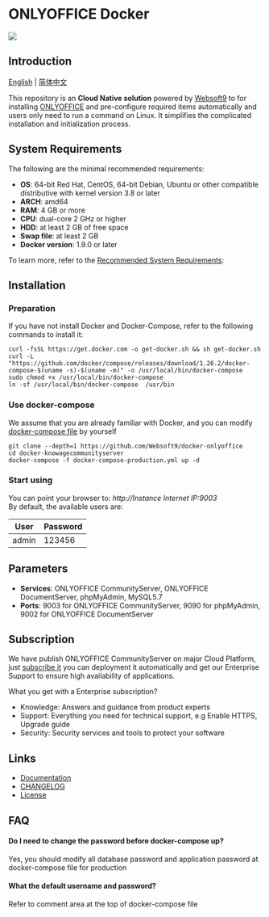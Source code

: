 # ONLYOFFICE Docker

![](https://libs.websoft9.com/common/websott9-cloud-installer.png) 

## Introduction

[English](/README.md) | [简体中文](/README-zh.md)  

This repository is an **Cloud Native solution** powered by [Websoft9](https://www.websoft9.com) to for installing [ONLYOFFICE](https://github.com/ONLYOFFICE/Docker-CommunityServer) and pre-configure required items automatically and users only need to run a command on Linux. It simplifies the complicated installation and initialization process.  

## System Requirements

The following are the minimal recommended requirements:

* **OS**: 64-bit Red Hat, CentOS, 64-bit Debian, Ubuntu or other compatible distributive with kernel version 3.8 or later
* **ARCH**: amd64
* **RAM**: 4 GB or more
* **CPU**: dual-core 2 GHz or higher
* **HDD**: at least 2 GB of free space
* **Swap file**: at least 2 GB
* **Docker version**: 1.9.0 or later

To learn more, refer to the [Recommended System Requirements](https://github.com/ONLYOFFICE/Docker-CommunityServer#recommended-system-requirements): 

## Installation

### Preparation

If you have not install Docker and Docker-Compose, refer to the following commands to install it:

```
curl -fsSL https://get.docker.com -o get-docker.sh && sh get-docker.sh
curl -L "https://github.com/docker/compose/releases/download/1.26.2/docker-compose-$(uname -s)-$(uname -m)" -o /usr/local/bin/docker-compose
sudo chmod +x /usr/local/bin/docker-compose
ln -sf /usr/local/bin/docker-compose  /usr/bin
```

### Use docker-compose

We assume that you are already familiar with Docker, and you can modify [docker-compose file](docker-compose.workspace.yml) by yourself

```
git clone --depth=1 https://github.com/Websoft9/docker-onlyoffice
cd docker-knowagecommunityserver
docker-compose -f docker-compose-production.yml up -d
```

### Start using

You can point your browser to: *http://Instance Internet IP:9003*  
By default, the available users are:

| User    | Password |
| ------- | -------- |
| admin | 123456  |

## Parameters

* **Services**: ONLYOFFICE CommunityServer, ONLYOFFICE DocumentServer, phpMyAdmin, MySQL5.7
* **Ports**: 9003 for ONLYOFFICE CommunityServer, 9090 for phpMyAdmin, 9002 for ONLYOFFICE DocumentServer

## Subscription

We have publish ONLYOFFICE CommunityServer on major Cloud Platform, just [subscribe it](https://apps.websoft9.com/onlyoffice) you can deployment it automatically and get our Enterprise Support to ensure high availability of applications.  

What you get with a Enterprise subscription?

* Knowledge: Answers and guidance from product experts
* Support: Everything you need for technical support, e.g Enable HTTPS, Upgrade guide
* Security: Security services and tools to protect your software

## Links

* [Documentation](https://support.websoft9.com/docs/onlyoffice)
* [CHANGELOG](/CHANGELOG.md)
* [License](/LICENSE.md)

## FAQ

#### Do I need to change the password before docker-compose up?

Yes, you should modify all database password and application password at docker-compose file for production

#### What the default username and password?

Refer to comment area at the top of docker-compose file
